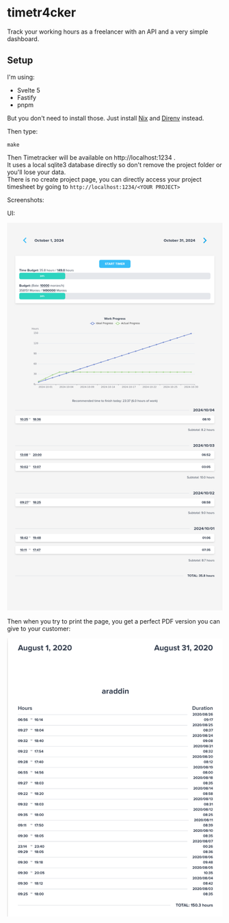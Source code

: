# timetr4cker

Track your working hours as a freelancer with an API and a very simple dashboard.

## Setup

I'm using:

- Svelte 5 
- Fastify
- pnpm

But you don't need to install those. Just install [Nix](https://nixos.org/download/) and [Direnv](https://direnv.net/) instead. 

Then type:

```
make
```

Then Timetracker will be available on http://localhost:1234 .  
It uses a local sqlite3 database directly so don't remove the project folder or you'll lose your data.  
There is no create project page, you can directly access your project timesheet by going to `http://localhost:1234/<YOUR PROJECT>`

Screenshots:

UI:

<a href="./assets/screenshot.png"><img src="./assets/screenshot.png"/></a>

Then when you try to print the page, you get a perfect PDF version you can give to your customer:

<a href="./assets/screenshot_pdf.png"><img src="./assets/screenshot_pdf.png"/></a>


